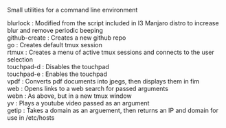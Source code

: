Small utilities for a command line environment

blurlock       	: Modified from the script included in I3 Manjaro distro to increase blur and remove periodic beeping<br>
github-create  	: Creates a new github repo<br>
go		: Creates default tmux session<br>
rtmux		: Creates a menu of active tmux sessions and connects to the user selection<br>
touchpad-d	: Disables the touchpad<br>
touchpad-e	: Enables the touchpad<br>
vpdf		: Converts pdf documents into jpegs, then displays them in fim<br>
web		: Opens links to a web search for passed arguments<br>
webn		: As above, but in a new tmux window<br>
yv		: Plays a youtube video passed as an argument<br>
getip		: Takes a domain as an arguement, then returns an IP and domain for use in /etc/hosts<br>
